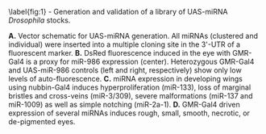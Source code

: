 \label{fig:1} - Generation and validation of a library of UAS-miRNA *Drosophila* stocks. 

**A.** Vector schematic for UAS-miRNA generation. All miRNAs (clustered and individual) were inserted into a multiple cloning site in the 3'-UTR of a fluorescent marker. **B.** DsRed fluorescence induced in the eye with GMR-Gal4 is a proxy for miR-986 expression (center). Heterozygous GMR-Gal4 and UAS-miR-986 controls (left and right, respectively) show only low levels of auto-fluorescence. **C.** miRNA expression in developing wings using nubbin-Gal4 induces hyperproliferation (miR-133), loss of marginal bristles and cross-veins (miR-3/309), severe malformations (miR-137 and miR-1009) as well as simple notching (miR-2a-1). **D.** GMR-Gal4 driven expression of several miRNAs induces rough, small, smooth, necrotic, or de-pigmented eyes.